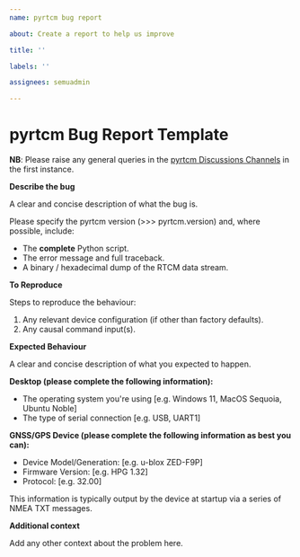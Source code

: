 ```yaml
---
name: pyrtcm bug report

about: Create a report to help us improve

title: ''

labels: ''

assignees: semuadmin

---
```

# pyrtcm Bug Report Template

**NB**: Please raise any general queries in the [pyrtcm Discussions Channels](https://github.com/semuconsulting/pyrtcm/discussions) in the first instance.

**Describe the bug**

A clear and concise description of what the bug is.

Please specify the pyrtcm version (>>> pyrtcm.version) and, where possible, include:
- The **complete** Python script.
- The error message and full traceback.
- A binary / hexadecimal dump of the RTCM data stream.

**To Reproduce**

Steps to reproduce the behaviour:
1. Any relevant device configuration (if other than factory defaults).
2. Any causal command input(s).

**Expected Behaviour**

A clear and concise description of what you expected to happen.

**Desktop (please complete the following information):**

- The operating system you're using [e.g. Windows 11, MacOS Sequoia, Ubuntu Noble]
- The type of serial connection [e.g. USB, UART1]

**GNSS/GPS Device (please complete the following information as best you can):**

- Device Model/Generation: [e.g. u-blox ZED-F9P]
- Firmware Version: [e.g. HPG 1.32]
- Protocol: [e.g. 32.00]
 
This information is typically output by the device at startup via a series of NMEA TXT messages. 

**Additional context**

Add any other context about the problem here.

